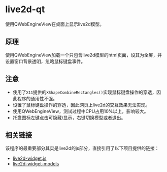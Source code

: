 # live2d-qt
使用QWebEngineView在桌面上显示live2d模型。

## 原理
使用QWebEngineView加载一个只包含live2d模型的html页面，设其为全屏，并设置窗口背景透明，忽略鼠标键盘事件。

## 注意
* 使用了`X11`提供的`XShapeCombineRectangles()`实现鼠标键盘操作的穿透，因此程序的通用性不强。
* 设置了鼠标键盘操作的穿透，因此网页上live2d的交互效果无法实现。
* 使用QWebEngineView，测试过程中CPU占用10%以上，影响较大。
* 托盘图标左键点击可隐藏/显示，右键切换模型或者退出。

## 相关链接
该程序的最重要部分其实是live2d的js部分，直接引用了以下项目提供的链接：
* [live2d-widget.js](https://github.com/xiazeyu/live2d-widget.js)
* [live2d-widget-models](https://github.com/xiazeyu/live2d-widget-models)
